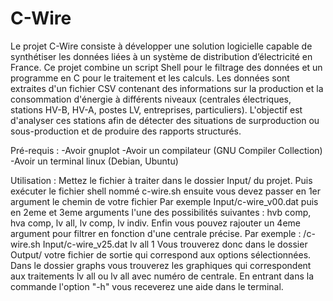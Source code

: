 # C-Wire

Le projet C-Wire consiste à développer une solution logicielle capable de synthétiser les données liées à un système de distribution d’électricité en France.
Ce projet combine un script Shell pour le filtrage des données et un programme en C pour le traitement et les calculs.
Les données sont extraites d'un fichier CSV contenant des informations sur la production et la consommation d'énergie à différents niveaux (centrales électriques, stations HV-B, HV-A, postes LV, entreprises, particuliers).
L'objectif est d'analyser ces stations afin de détecter des situations de surproduction ou sous-production et de produire des rapports structurés.

Pré-requis : 
-Avoir gnuplot 
-Avoir un compilateur (GNU Compiler Collection)
-Avoir un terminal linux (Debian, Ubuntu)

Utilisation : 
Mettez le fichier à traiter dans le dossier Input/ du projet.
Puis exécuter le fichier shell nommé c-wire.sh ensuite vous devez passer en 1er argument le chemin de votre fichier
Par exemple Input/c-wire_v00.dat puis en 2eme et 3eme arguments l'une des possibilités suivantes : hvb comp, hva comp, lv all, lv comp, lv indiv.
Enfin vous pouvez rajouter un 4eme argument pour filtrer en fonction d'une centrale précise.
Par exemple : /c-wire.sh Input/c-wire_v25.dat lv all 1
Vous trouverez donc dans le dossier Output/ votre fichier de sortie qui correspond aux options sélectionnées.
Dans le dossier graphs vous trouverez les graphiques qui correspondent aux traitements lv all ou lv all avec numéro de centrale.
En entrant dans la commande l'option "-h" vous receverez une aide dans le terminal.
